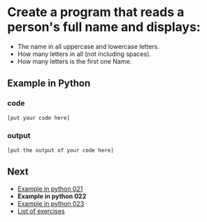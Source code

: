 # Create a program that reads a person's full name and displays:

- The name in all uppercase and lowercase letters.
- How many letters in all (not including spaces).
- How many letters is the first one Name.

## Example in Python

### code

``` python
[put your code here]
```

### output

```
[put the output of your code here]
```

## Next

- [Example in python 021](../../021/python)
- **Example in python 022**
- [Example in python 023](../../023/python)
- [List of exercises](../..)
